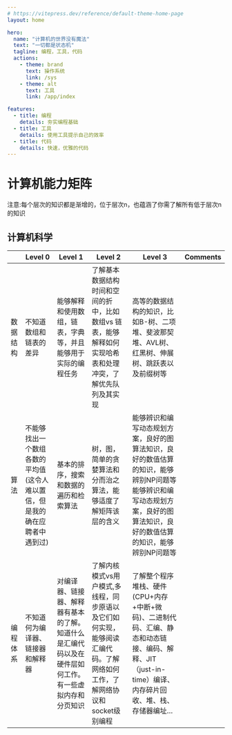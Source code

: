 ```yaml
---
# https://vitepress.dev/reference/default-theme-home-page
layout: home

hero:
  name: "计算机的世界没有魔法"
  text: "一切都是状态机"
  tagline: 编程，工具，代码
  actions:
    - theme: brand
      text: 操作系统
      link: /sys
    - theme: alt
      text: 工具
      link: /app/index

features:
  - title: 编程
    details: 夯实编程基础
  - title: 工具
    details: 使用工具提示自己的效率
  - title: 代码
    details: 快速，优雅的代码
---
```


# 计算机能力矩阵

注意:每个层次的知识都是渐增的，位于层次n，也蕴涵了你需了解所有低于层次n的知识

## 计算机科学

|          | Level 0                                                                     | Level 1                                                                                            | Level 2                                                                                                               | Level 3                                                                                                                                                            | Comments |
|----------|-----------------------------------------------------------------------------|----------------------------------------------------------------------------------------------------|-----------------------------------------------------------------------------------------------------------------------|--------------------------------------------------------------------------------------------------------------------------------------------------------------------|:--------:|
| 数据结构 | 不知道数组和链表的差异                                                      | 能够解释和使用数组，链表，字典等，并且能够用于实际的编程任务                                          | 了解基本数据结构时间和空间的折中，比如数组vs 链表，能够解释如何实现哈希表和处理冲突，了解优先队列及其实现                | 高等的数据结构的知识，比如B\-树、二项堆、斐波那契堆、AVL树、红黑树、伸展树、跳跃表以及前缀树等                                                                            |          |
| 算法     | 不能够找出一个数组各数的平均值\(这令人难以置信，但是我的确在应聘者中遇到过\) | 基本的排序，搜索和数据的遍历和检索算法                                                              | 树，图，简单的贪婪算法和分而治之算法，能够适度了解矩阵该层的含义                                                         | 能够辨识和编写动态规划方案，良好的图算法知识，良好的数值估算的知识，能够辨别NP问题等能够辨识和编写动态规划方案，良好的图算法知识，良好的数值估算的知识，能够辨别NP问题等 |          |
| 编程体系 | 不知道何为编译器、链接器和解释器                                             | 对编译器、链接器、解释器有基本的了解。知道什么是汇编代码以及在硬件层如何工作。有一些虚拟内存和分页知识 | 了解内核模式vs用户模式,多线程，同步原语以及它们如何实现，能够阅读汇编代码。了解网络如何工作，了解网络协议和socket级别编程 | 了解整个程序堆栈、硬件\(CPU\+内存\+中断\+微码\)、二进制代码、汇编、静态和动态链接、编码、解释、JIT（just\-in\-time）编译、内存碎片回收、堆、栈、存储器编址…                     |          |
